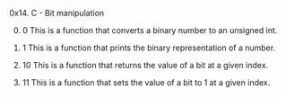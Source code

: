 0x14. C - Bit manipulation

0. 0
This is a function that converts a binary number to an unsigned int.

1. 1
This is a function that prints the binary representation of a number.

2. 10
This is a function that returns the value of a bit at a given index.

3. 11
This is a function that sets the value of a bit to 1 at a given index.
